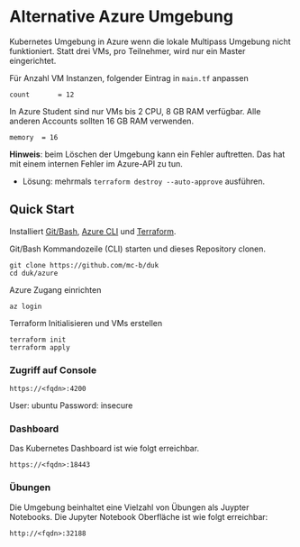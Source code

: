 # Alternative Azure Umgebung

Kubernetes Umgebung in Azure wenn die lokale Multipass Umgebung nicht funktioniert. Statt drei VMs, pro Teilnehmer, wird nur ein Master eingerichtet.

Für Anzahl VM Instanzen, folgender Eintrag in `main.tf` anpassen

    count       = 12
    
In Azure Student sind nur VMs bis 2 CPU, 8 GB RAM verfügbar. Alle anderen Accounts sollten 16 GB RAM verwenden.

    memory  = 16    
    
**Hinweis**: beim Löschen der Umgebung kann ein Fehler auftretten. Das hat mit einem internen Fehler im Azure-API zu tun. 
* Lösung: mehrmals `terraform destroy --auto-approve` ausführen.    

## Quick Start

Installiert [Git/Bash](https://git-scm.com/downloads), [Azure CLI](https://docs.microsoft.com/en-us/cli/azure/) und [Terraform](https://www.terraform.io/).

Git/Bash Kommandozeile (CLI) starten und dieses Repository clonen.

    git clone https://github.com/mc-b/duk
    cd duk/azure
    
Azure Zugang einrichten
    
    az login     
    
Terraform Initialisieren und VMs erstellen

    terraform init
    terraform apply  
  
### Zugriff auf Console

    https://<fqdn>:4200
    
User: ubuntu
Password: insecure    
   

### Dashboard

Das Kubernetes Dashboard ist wie folgt erreichbar.

    https://<fqdn>:18443

### Übungen

Die Umgebung beinhaltet eine Vielzahl von Übungen als Juypter Notebooks. Die Jupyter Notebook Oberfläche ist wie folgt erreichbar:

    http://<fqdn>:32188       